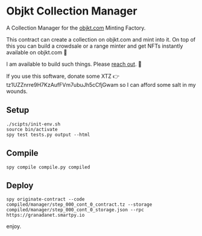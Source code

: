 # Objkt Collection Manager

A Collection Manager for the [objkt.com](https://objkt.com) Minting Factory.

This contract can create a collection on objkt.com and mint into it. On top of this you can build a crowdsale or a range minter and get NFTs instantly available on objkt.com :tada:

I am available to build such things. Please [reach out](https://twitter.com/asbjornenge). :wave:

If you use this software, donate some XTZ :point_right: tz1UZZnrre9H7KzAufFVm7ubuJh5cCfjGwam so I can afford some salt in my wounds.

## Setup

```
./scipts/init-env.sh
source bin/activate
spy test tests.py output --html
```

## Compile

```
spy compile compile.py compiled
```

## Deploy

```
spy originate-contract --code compiled/manager/step_000_cont_0_contract.tz --storage compiled/manager/step_000_cont_0_storage.json --rpc https://granadanet.smartpy.io
```

enjoy. 
